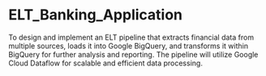 # ELT_Banking_Application
To design and implement an ELT pipeline that extracts financial data from multiple sources, loads it into Google BigQuery, and transforms it within BigQuery for further analysis and reporting. The pipeline will utilize Google Cloud Dataflow for scalable and efficient data processing.
